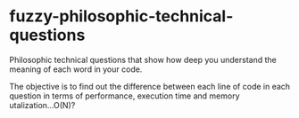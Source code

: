 # fuzzy-philosophic-technical-questions
Philosophic technical questions that show how deep you understand the meaning of each word in your code.

The objective is to find out the difference between each line of code in each question in terms of performance, execution time and memory utalization...O(N)?
